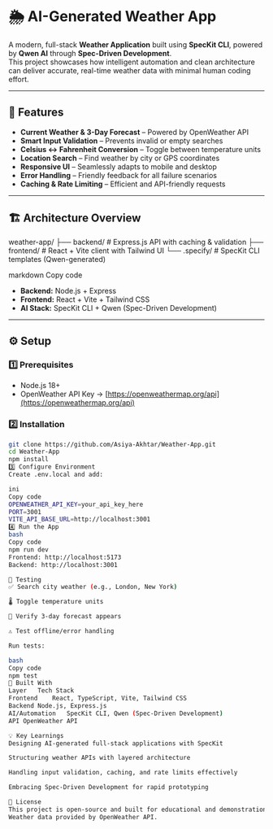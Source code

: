 # 🌦️ AI-Generated Weather App  

A modern, full-stack **Weather Application** built using **SpecKit CLI**, powered by **Qwen AI** through **Spec-Driven Development**.  
This project showcases how intelligent automation and clean architecture can deliver accurate, real-time weather data with minimal human coding effort.  

---

## 🌟 Features

- **Current Weather & 3-Day Forecast** – Powered by OpenWeather API  
- **Smart Input Validation** – Prevents invalid or empty searches  
- **Celsius ↔ Fahrenheit Conversion** – Toggle between temperature units  
- **Location Search** – Find weather by city or GPS coordinates  
- **Responsive UI** – Seamlessly adapts to mobile and desktop  
- **Error Handling** – Friendly feedback for all failure scenarios  
- **Caching & Rate Limiting** – Efficient and API-friendly requests  

---

## 🏗️ Architecture Overview  

weather-app/
├── backend/ # Express.js API with caching & validation
├── frontend/ # React + Vite client with Tailwind UI
└── .specify/ # SpecKit CLI templates (Qwen-generated)

markdown
Copy code

- **Backend:** Node.js + Express  
- **Frontend:** React + Vite + Tailwind CSS  
- **AI Stack:** SpecKit CLI + Qwen (Spec-Driven Development)  

---

## ⚙️ Setup  

### 1️⃣ Prerequisites  
- Node.js 18+  
- OpenWeather API Key → [https://openweathermap.org/api](https://openweathermap.org/api)  

### 2️⃣ Installation  
```bash
git clone https://github.com/Asiya-Akhtar/Weather-App.git
cd Weather-App
npm install
3️⃣ Configure Environment
Create .env.local and add:

ini
Copy code
OPENWEATHER_API_KEY=your_api_key_here
PORT=3001
VITE_API_BASE_URL=http://localhost:3001
4️⃣ Run the App
bash
Copy code
npm run dev
Frontend: http://localhost:5173
Backend: http://localhost:3001

🧪 Testing
✅ Search city weather (e.g., London, New York)

🌡️ Toggle temperature units

📅 Verify 3-day forecast appears

⚠️ Test offline/error handling

Run tests:

bash
Copy code
npm test
🧠 Built With
Layer	Tech Stack
Frontend	React, TypeScript, Vite, Tailwind CSS
Backend	Node.js, Express.js
AI/Automation	SpecKit CLI, Qwen (Spec-Driven Development)
API	OpenWeather API

💡 Key Learnings
Designing AI-generated full-stack applications with SpecKit

Structuring weather APIs with layered architecture

Handling input validation, caching, and rate limits effectively

Embracing Spec-Driven Development for rapid prototyping

📄 License
This project is open-source and built for educational and demonstration purposes.
Weather data provided by OpenWeather API.


